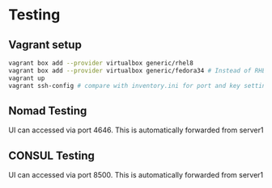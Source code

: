 # Testing

## Vagrant setup

```bash
vagrant box add --provider virtualbox generic/rhel8
vagrant box add --provider virtualbox generic/fedora34 # Instead of RHEL 9 because of package management issues
vagrant up
vagrant ssh-config # compare with inventory.ini for port and key settings
```
## Nomad Testing
UI can accessed via port 4646. This is automatically forwarded from server1

## CONSUL Testing
UI can accessed via port 8500. This is automatically forwarded from server1
